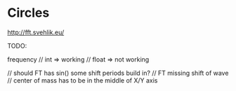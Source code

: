 # Circles

http://fft.svehlik.eu/

TODO:

frequency
// int => working
// float => not working

// should FT has sin() some shift periods build in?
// FT missing shift of wave
// center of mass has to be in the middle of X/Y axis
